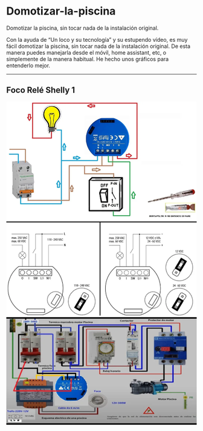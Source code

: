 # Domotizar-la-piscina
Domotizar la piscina, sin tocar nada de la instalación original.

Con la ayuda de “Un loco y su tecnología” y su estupendo vídeo, es muy fácil domotizar la piscina, sin tocar nada
de la instalación original. De esta manera puedes manejarla desde el móvil, home assistant, etc, o simplemente
de la manera habitual.
He hecho unos gráficos para entenderlo mejor.

---
## Foco Relé Shelly 1

![Piscina domotizada](assets/rele_shelly_1.png)
![Piscina domotizada](assets/rele_shelly_1_2.png)

